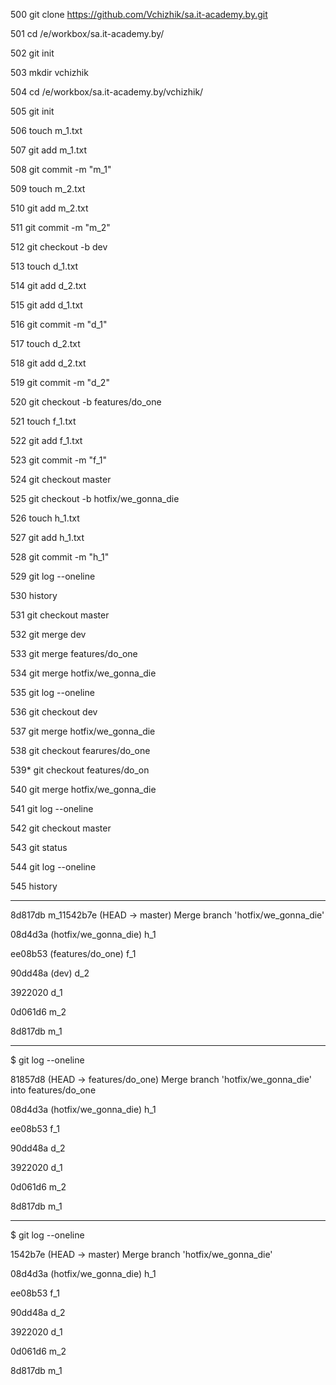   500 git clone https://github.com/Vchizhik/sa.it-academy.by.git
  
  501  cd /e/workbox/sa.it-academy.by/
  
  502  git init
  
  503  mkdir vchizhik
  
  504  cd /e/workbox/sa.it-academy.by/vchizhik/
  
  505  git init
  
  506  touch m_1.txt
  
  507  git add m_1.txt
  
  508  git commit -m "m_1"
  
  509  touch m_2.txt
  
  510  git add m_2.txt
  
  511  git commit -m "m_2"
  
  512  git checkout -b dev
  
  513  touch d_1.txt
  
  514  git add d_2.txt
  
  515  git add d_1.txt
  
  516  git commit -m "d_1"
  
  517  touch d_2.txt
  
  518  git add d_2.txt
  
  519  git commit -m "d_2"
  
  520  git checkout -b features/do_one
  
  521  touch f_1.txt
  
  522  git add f_1.txt
  
  523  git commit -m "f_1"
  
  524  git checkout master
  
  525  git checkout -b hotfix/we_gonna_die
  
  526  touch h_1.txt
  
  527  git add h_1.txt
  
  528  git commit -m "h_1"
  
  529  git log --oneline
  
  530  history
  
  531  git checkout master
  
  532  git merge dev
  
  533  git merge features/do_one
  
  534  git merge hotfix/we_gonna_die
  
  535  git log --oneline
  
  536  git checkout dev
  
  537  git merge hotfix/we_gonna_die
  
  538  git checkout fearures/do_one
  
  539* git checkout features/do_on
  
  540  git merge hotfix/we_gonna_die
  
  541  git log --oneline
  
  542  git checkout master
  
  543  git status
  
  544  git log --oneline
  
  545  history
  
  ----
  
8d817db m_11542b7e (HEAD -> master) Merge branch 'hotfix/we_gonna_die'
  
08d4d3a (hotfix/we_gonna_die) h_1

ee08b53 (features/do_one) f_1

90dd48a (dev) d_2

3922020 d_1

0d061d6 m_2

8d817db m_1

----

$ git log --oneline

81857d8 (HEAD -> features/do_one) Merge branch 'hotfix/we_gonna_die' into features/do_one

08d4d3a (hotfix/we_gonna_die) h_1

ee08b53 f_1

90dd48a d_2

3922020 d_1

0d061d6 m_2

8d817db m_1

----

$ git log --oneline

1542b7e (HEAD -> master) Merge branch 'hotfix/we_gonna_die'

08d4d3a (hotfix/we_gonna_die) h_1

ee08b53 f_1

90dd48a d_2

3922020 d_1

0d061d6 m_2

8d817db m_1

  
  


